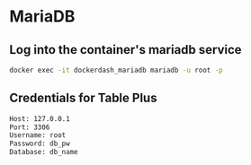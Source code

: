 # MariaDB

## Log into the container's mariadb service

```bash
docker exec -it dockerdash_mariadb mariadb -u root -p
```

## Credentials for Table Plus

```bash
Host: 127.0.0.1
Port: 3306
Username: root
Password: db_pw
Database: db_name
```